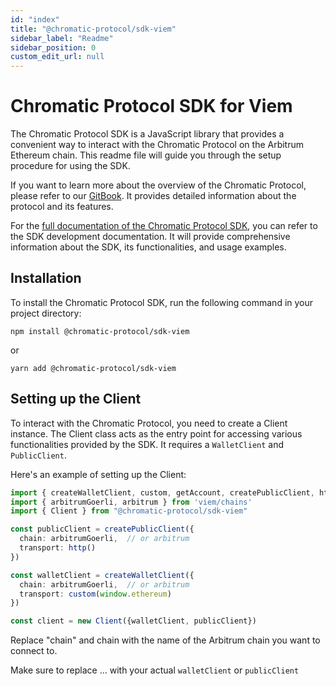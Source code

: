 ```yaml
---
id: "index"
title: "@chromatic-protocol/sdk-viem"
sidebar_label: "Readme"
sidebar_position: 0
custom_edit_url: null
---
```


# Chromatic Protocol SDK for Viem
The Chromatic Protocol SDK is a JavaScript library that provides a convenient way to interact with the Chromatic Protocol on the Arbitrum Ethereum chain. This readme file will guide you through the setup procedure for using the SDK.

If you want to learn more about the overview of the Chromatic Protocol, please refer to our [GitBook](https://chromatic-protocol.gitbook.io/docs). It provides detailed information about the protocol and its features.

For the [full documentation of the Chromatic Protocol SDK](https://chromatic.finance/docs/sdk/intro), you can refer to the SDK development documentation. It will provide comprehensive information about the SDK, its functionalities, and usage examples.

## Installation
To install the Chromatic Protocol SDK, run the following command in your project directory:

```shell
npm install @chromatic-protocol/sdk-viem
```

or

```shell
yarn add @chromatic-protocol/sdk-viem
```

## Setting up the Client
To interact with the Chromatic Protocol, you need to create a Client instance. The Client class acts as the entry point for accessing various functionalities provided by the SDK. It requires a `WalletClient` and `PublicClient`.

Here's an example of setting up the Client:

```ts
import { createWalletClient, custom, getAccount, createPublicClient, http } from 'viem'
import { arbitrumGoerli, arbitrum } from 'viem/chains'
import { Client } from "@chromatic-protocol/sdk-viem"

const publicClient = createPublicClient({ 
  chain: arbitrumGoerli,  // or arbitrum
  transport: http()
})

const walletClient = createWalletClient({
  chain: arbitrumGoerli,  // or arbitrum
  transport: custom(window.ethereum)
})

const client = new Client({walletClient, publicClient})
```

Replace "chain" and chain with the name of the Arbitrum chain you want to connect to.

Make sure to replace ... with your actual `walletClient` or `publicClient`
